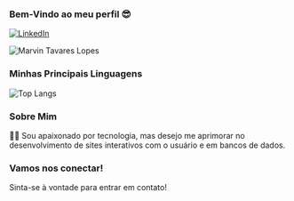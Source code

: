### Bem-Vindo ao meu perfil 😎

[![LinkedIn](https://img.shields.io/badge/LinkedIn-0077B5?style=for-the-badge&logo=linkedin&logoColor=white)](https://www.linkedin.com/in/marvin-tavares)

![Marvin Tavares Lopes](https://github-readme-stats.vercel.app/api?username=MarvinTL-24&show_icons=true&theme=tokyonight)

### Minhas Principais Linguagens
![Top Langs](https://github-readme-stats.vercel.app/api/top-langs/?username=MarvinTL-24&layout=compact&theme=tokyonight)

### Sobre Mim
👨‍💻 Sou apaixonado por tecnologia, mas desejo me aprimorar no desenvolvimento de sites interativos com o usuário e em bancos de dados.

### Vamos nos conectar!
Sinta-se à vontade para entrar em contato!
